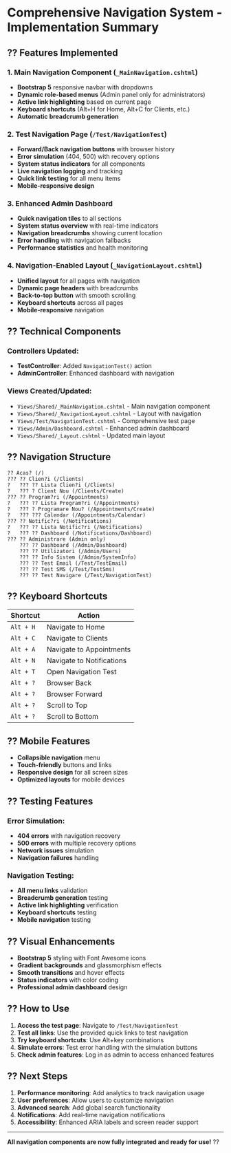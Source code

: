 # Comprehensive Navigation System - Implementation Summary

## ?? Features Implemented

### 1. **Main Navigation Component** (`_MainNavigation.cshtml`)
- **Bootstrap 5** responsive navbar with dropdowns
- **Dynamic role-based menus** (Admin panel only for administrators)
- **Active link highlighting** based on current page
- **Keyboard shortcuts** (Alt+H for Home, Alt+C for Clients, etc.)
- **Automatic breadcrumb generation**

### 2. **Test Navigation Page** (`/Test/NavigationTest`)
- **Forward/Back navigation buttons** with browser history
- **Error simulation** (404, 500) with recovery options
- **System status indicators** for all components
- **Live navigation logging** and tracking
- **Quick link testing** for all menu items
- **Mobile-responsive design**

### 3. **Enhanced Admin Dashboard**
- **Quick navigation tiles** to all sections
- **System status overview** with real-time indicators
- **Navigation breadcrumbs** showing current location
- **Error handling** with navigation fallbacks
- **Performance statistics** and health monitoring

### 4. **Navigation-Enabled Layout** (`_NavigationLayout.cshtml`)
- **Unified layout** for all pages with navigation
- **Dynamic page headers** with breadcrumbs
- **Back-to-top button** with smooth scrolling
- **Keyboard shortcuts** across all pages
- **Mobile-responsive** navigation

## ?? Technical Components

### Controllers Updated:
- **TestController**: Added `NavigationTest()` action
- **AdminController**: Enhanced dashboard with navigation

### Views Created/Updated:
- `Views/Shared/_MainNavigation.cshtml` - Main navigation component
- `Views/Shared/_NavigationLayout.cshtml` - Layout with navigation
- `Views/Test/NavigationTest.cshtml` - Comprehensive test page  
- `Views/Admin/Dashboard.cshtml` - Enhanced admin dashboard
- `Views/Shared/_Layout.cshtml` - Updated main layout

## ?? Navigation Structure

```
?? Acas? (/)
??? ?? Clien?i (/Clients)
?   ??? ?? Lista Clien?i (/Clients)
?   ??? ? Client Nou (/Clients/Create)
??? ?? Program?ri (/Appointments)  
?   ??? ?? Lista Program?ri (/Appointments)
?   ??? ? Programare Nou? (/Appointments/Create)
?   ??? ??? Calendar (/Appointments/Calendar)
??? ?? Notific?ri (/Notifications)
?   ??? ?? Lista Notific?ri (/Notifications)
?   ??? ?? Dashboard (/Notifications/Dashboard)
??? ?? Administrare (Admin only)
    ??? ?? Dashboard (/Admin/Dashboard)
    ??? ?? Utilizatori (/Admin/Users)
    ??? ?? Info Sistem (/Admin/SystemInfo)
    ??? ?? Test Email (/Test/TestEmail)
    ??? ?? Test SMS (/Test/TestSms)
    ??? ?? Test Navigare (/Test/NavigationTest)
```

## ?? Keyboard Shortcuts

| Shortcut | Action |
|----------|--------|
| `Alt + H` | Navigate to Home |
| `Alt + C` | Navigate to Clients |
| `Alt + A` | Navigate to Appointments |
| `Alt + N` | Navigate to Notifications |
| `Alt + T` | Open Navigation Test |
| `Alt + ?` | Browser Back |
| `Alt + ?` | Browser Forward |
| `Alt + ?` | Scroll to Top |
| `Alt + ?` | Scroll to Bottom |

## ?? Mobile Features

- **Collapsible navigation** menu
- **Touch-friendly** buttons and links
- **Responsive design** for all screen sizes
- **Optimized layouts** for mobile devices

## ?? Testing Features

### Error Simulation:
- **404 errors** with navigation recovery
- **500 errors** with multiple recovery options
- **Network issues** simulation
- **Navigation failures** handling

### Navigation Testing:
- **All menu links** validation
- **Breadcrumb generation** testing  
- **Active link highlighting** verification
- **Keyboard shortcuts** testing
- **Mobile navigation** testing

## ?? Visual Enhancements

- **Bootstrap 5** styling with Font Awesome icons
- **Gradient backgrounds** and glassmorphism effects
- **Smooth transitions** and hover effects
- **Status indicators** with color coding
- **Professional admin dashboard** design

## ?? How to Use

1. **Access the test page**: Navigate to `/Test/NavigationTest`
2. **Test all links**: Use the provided quick links to test navigation
3. **Try keyboard shortcuts**: Use Alt+key combinations
4. **Simulate errors**: Test error handling with the simulation buttons
5. **Check admin features**: Log in as admin to access enhanced features

## ?? Next Steps

1. **Performance monitoring**: Add analytics to track navigation usage
2. **User preferences**: Allow users to customize navigation
3. **Advanced search**: Add global search functionality
4. **Notifications**: Add real-time navigation notifications
5. **Accessibility**: Enhanced ARIA labels and screen reader support

---

**All navigation components are now fully integrated and ready for use!** ??